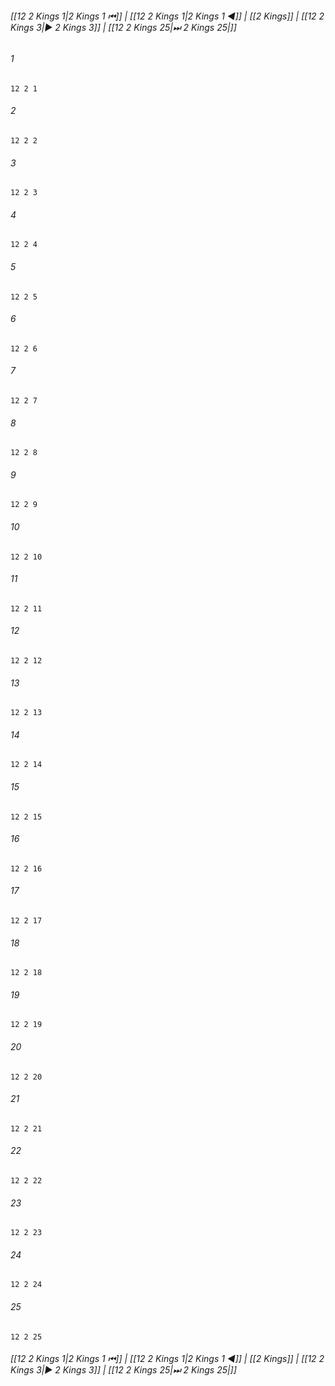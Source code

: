 
###### [[12 2 Kings 1|2 Kings 1 ⏮]] | [[12 2 Kings 1|2 Kings 1 ◀]] | [[2 Kings]] | [[12 2 Kings 3|▶ 2 Kings 3]] | [[12 2 Kings 25|⏭ 2 Kings 25|]]

###### 1
``` verse
12 2 1 
```
###### 2
``` verse
12 2 2 
```
###### 3
``` verse
12 2 3 
```
###### 4
``` verse
12 2 4 
```
###### 5
``` verse
12 2 5 
```
###### 6
``` verse
12 2 6 
```
###### 7
``` verse
12 2 7 
```
###### 8
``` verse
12 2 8 
```
###### 9
``` verse
12 2 9 
```
###### 10
``` verse
12 2 10 
```
###### 11
``` verse
12 2 11 
```
###### 12
``` verse
12 2 12 
```
###### 13
``` verse
12 2 13 
```
###### 14
``` verse
12 2 14 
```
###### 15
``` verse
12 2 15 
```
###### 16
``` verse
12 2 16 
```
###### 17
``` verse
12 2 17 
```
###### 18
``` verse
12 2 18 
```
###### 19
``` verse
12 2 19 
```
###### 20
``` verse
12 2 20 
```
###### 21
``` verse
12 2 21 
```
###### 22
``` verse
12 2 22 
```
###### 23
``` verse
12 2 23 
```
###### 24
``` verse
12 2 24 
```
###### 25
``` verse
12 2 25 
```

###### [[12 2 Kings 1|2 Kings 1 ⏮]] | [[12 2 Kings 1|2 Kings 1 ◀]] | [[2 Kings]] | [[12 2 Kings 3|▶ 2 Kings 3]] | [[12 2 Kings 25|⏭ 2 Kings 25|]]

